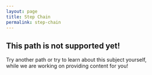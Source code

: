 ```yaml
---
layout: page
title: Step Chain
permalink: step-chain
---
```

## This path is not supported yet!

Try another path or try to learn about this subject yourself,  
while we are working on providing content for you! 
